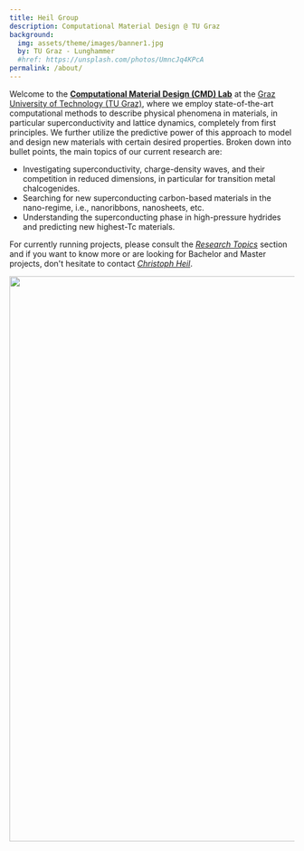 ```yaml
---
title: Heil Group
description: Computational Material Design @ TU Graz
background:
  img: assets/theme/images/banner1.jpg
  by: TU Graz - Lunghammer
  #href: https://unsplash.com/photos/UmncJq4KPcA
permalink: /about/
---
```




Welcome to the [**Computational Material Design (CMD) Lab**](https://www.tugraz.at/institute/itpcp/research/computational-modelling-of-superconducting-materials) at the [Graz University of Technology (TU Graz)](https://www.tugraz.at/home), where we employ state-of-the-art computational methods to describe physical phenomena in materials, in particular superconductivity and lattice dynamics, completely from first principles. We further utilize the predictive power of this approach to model and design new materials with certain desired properties. Broken down into bullet points, the main topics of our current research are:

* Investigating superconductivity, charge-density waves, and their competition in reduced dimensions, in particular for transition metal chalcogenides.
* Searching for new superconducting carbon-based materials in the nano-regime, i.e., nanoribbons, nanosheets, etc.
* Understanding the superconducting phase in high-pressure hydrides and predicting new highest-Tc materials.


For currently running projects, please consult the [*Research Topics*](/research/projects/) section and if you want to know more or are looking for Bachelor and Master projects, don't hesitate to contact [*Christoph Heil*](/team/).

<img src="../../../assets/theme/images/christoph_heil_036.jpg" width="1000"/>
